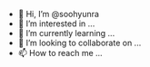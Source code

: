 - 👋 Hi, I’m @soohyunra
- 👀 I’m interested in ...
- 🌱 I’m currently learning ...
- 💞️ I’m looking to collaborate on ...
- 📫 How to reach me ...

<!---
soohyunra/soohyunra is a ✨ special ✨ repository because its `README.md` (this file) appears on your GitHub profile.
You can click the Preview link to take a look at your changes.
--->
